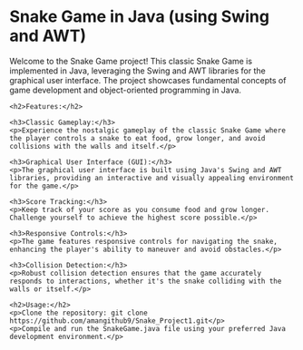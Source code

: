 <h1>Snake Game in Java (using Swing and AWT)</h1>
    <p>Welcome to the Snake Game project! This classic Snake Game is implemented in Java, leveraging the Swing and AWT libraries for the graphical user interface. The project showcases fundamental concepts of game development and object-oriented programming in Java.</p>

    <h2>Features:</h2>

    <h3>Classic Gameplay:</h3>
    <p>Experience the nostalgic gameplay of the classic Snake Game where the player controls a snake to eat food, grow longer, and avoid collisions with the walls and itself.</p>

    <h3>Graphical User Interface (GUI):</h3>
    <p>The graphical user interface is built using Java's Swing and AWT libraries, providing an interactive and visually appealing environment for the game.</p>

    <h3>Score Tracking:</h3>
    <p>Keep track of your score as you consume food and grow longer. Challenge yourself to achieve the highest score possible.</p>

    <h3>Responsive Controls:</h3>
    <p>The game features responsive controls for navigating the snake, enhancing the player's ability to maneuver and avoid obstacles.</p>

    <h3>Collision Detection:</h3>
    <p>Robust collision detection ensures that the game accurately responds to interactions, whether it's the snake colliding with the walls or itself.</p>

    <h2>Usage:</h2>
    <p>Clone the repository: git clone https://github.com/amangithub9/Snake_Project1.git</p>
    <p>Compile and run the SnakeGame.java file using your preferred Java development environment.</p>
